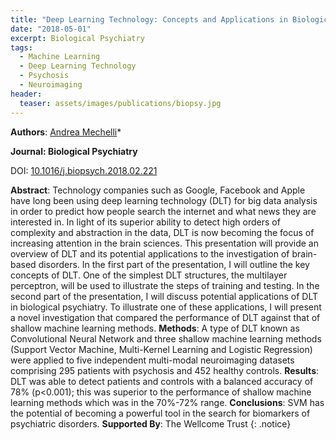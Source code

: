 ```yaml
---
title: "Deep Learning Technology: Concepts and Applications in Biological Psychiatry"
date: "2018-05-01"
excerpt: Biological Psychiatry
tags:
  - Machine Learning
  - Deep Learning Technology
  - Psychosis
  - Neuroimaging
header:
  teaser: assets/images/publications/biopsy.jpg
---
```


__Authors__: [Andrea Mechelli](/members/Andrea)*

**Journal: Biological Psychiatry**

DOI: [10.1016/j.biopsych.2018.02.221](https://doi.org/10.1016/j.biopsych.2018.02.221)  

**Abstract**:  Technology companies such as Google, Facebook and Apple have long been using deep learning technology (DLT) for big data analysis in order to predict how people search the internet and what news they are interested in. In light of its superior ability to detect high orders of complexity and abstraction in the data, DLT is now becoming the focus of increasing attention in the brain sciences. This presentation will provide an overview of DLT and its potential applications to the investigation of brain-based disorders. In the first part of the presentation, I will outline the key concepts of DLT. One of the simplest DLT structures, the multilayer perceptron, will be used to illustrate the steps of training and testing. In the second part of the presentation, I will discuss potential applications of DLT in biological psychiatry. To illustrate one of these applications, I will present a novel investigation that compared the performance of DLT against that of shallow machine learning methods. **Methods**: A type of DLT known as Convolutional Neural Network and three shallow machine learning methods (Support Vector Machine, Multi-Kernel Learning and Logistic Regression) were applied to five independent multi-modal neuroimaging datasets comprising 295 patients with psychosis and 452 healthy controls. **Results**: DLT was able to detect patients and controls with a balanced accuracy of 78% (p<0.001); this was superior to the performance of shallow machine learning methods which was in the 70%-72% range. **Conclusions**: SVM has the potential of becoming a powerful tool in the search for biomarkers of psychiatric disorders. **Supported By**: The Wellcome Trust
{: .notice}
